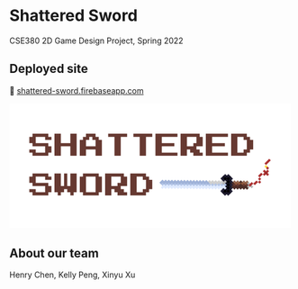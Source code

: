 # Shattered Sword
CSE380 2D Game Design Project, Spring 2022

## Deployed site
:link: [shattered-sword.firebaseapp.com](https://shattered-sword.firebaseapp.com)
<div style="text-align: left"><img width='500' alt='Shattered Sword' src='./public/GUI/Logo.png'></div>

## About our team
Henry Chen, Kelly Peng, Xinyu Xu
